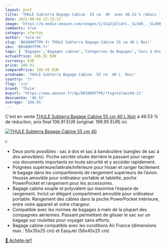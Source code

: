 ```yaml
---
layout: post
title: 'THULE Subterra Bagage Cabine  55 cm  40  avec 46.53 % rabais '
date: 2021-08-04 22:15:17
image: 'https://m.media-amazon.com/images/I/41qZjDlsdrL._SL500_._SL400_.jpg'
comments: true
category: ofertas
author: 'tole.es'
slug: 'B01N9HTTPK-fr THULE Subterra Bagage Cabine 55 cm 40 L Noir'
sku: 'B01N9HTTPK-fr'
tags: [ 'Bagages','Bagages cabine','Catégories de Bagages','Sacs à dos','Sacs à dos loisir','Valises et sacs de voyage','thule', ]
actualPrice: 106.91 EUR
currency: EUR
price: 106.91
comparePrice: 199.95 EUR
prodname: 'THULE Subterra Bagage Cabine  55 cm  40 L  Noir'
country: 'fr'
flag: '🇫🇷'
brand: 'Thule'
buyurl: 'https://www.amazon.fr/dp/B01N9HTTPK/?tag=tolees0d-21'
descuento: '46.53'
average: '106.91'
---
```


C'est en vente [THULE Subterra Bagage Cabine  55 cm  40 L  Noir](https://www.amazon.fr/dp/B01N9HTTPK/?tag=tolees0d-21)  à  46.53 % de réduction, prix final  106.91 EUR (original: 199.95 EUR) ici:

[![THULE Subterra Bagage Cabine  55 cm  40 ](https://m.media-amazon.com/images/I/41qZjDlsdrL._SL500_._SL400_.jpg)](https://www.amazon.fr/dp/B01N9HTTPK/?tag=tolees0d-21)

ℹ️:

- Deux ports possibles : sac à dos et sac à bandoulière (sangles de sac à dos amovibles). Poche secrète située derrière le passant pour ranger vos documents importants en toute sécurité et y accéder rapidement.
- Poignées supérieure/latérale/inférieure pour hisser et ranger facilement le bagage dans les compartiments de rangement supérieurs de l’avion. Housse amovible pour ordinateur portable et tablette, poche PowerPocket et rangement pour les accessoires.
- Bagage cabine souple et polyvalent qui maximise l’espace de rangement. Inclut un élégant compartiment amovible pour ordinateur portable. Rangement des câbles dans la poche PowerPocket intérieure, entre votre appareil et votre chargeur.
- Compatible avec les normes de bagages à main de la plupart des compagnies aériennes. Passant permettant de glisser le sac sur un bagage sur roulettes pour voyager sans efforts.
- Bagage cabine compatible avec les conditions Air France (dimensions max : 55x35x25 cm) et EasyJet (56x45x25 cm)

[🛒 Achète-le!!](https://www.amazon.fr/dp/B01N9HTTPK/?tag=tolees0d-21)
